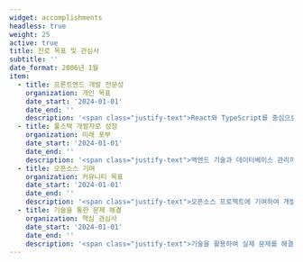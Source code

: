 ```yaml
---
widget: accomplishments
headless: true
weight: 25
active: true
title: 진로 목표 및 관심사
subtitle: ''
date_format: 2006년 1월
item:
  - title: 프론트엔드 개발 전문성
    organization: 개인 목표
    date_start: '2024-01-01'
    date_end: ''
    description: '<span class="justify-text">React와 TypeScript를 중심으로 한 모던 프론트엔드 기술에 능숙해져서 직관적이고 유지보수가 용이한 사용자 인터페이스를 만드는 것이 목표입니다. 컴포넌트 기반 아키텍처, 상태 관리, 반응형 디자인 원칙을 마스터하고 싶습니다.</span>'
  - title: 풀스택 개발자로 성장
    organization: 미래 포부
    date_start: '2024-01-01'
    date_end: ''
    description: '<span class="justify-text">백엔드 기술과 데이터베이스 관리까지 포함하여 균형 잡힌 개발자가 되고자 합니다. 데이터베이스 설계부터 사용자 인터페이스까지 웹 개발의 전체 생명주기를 이해하고 싶습니다.</span>'
  - title: 오픈소스 기여
    organization: 커뮤니티 목표
    date_start: '2024-01-01'
    date_end: ''
    description: '<span class="justify-text">오픈소스 프로젝트에 기여하여 개발자 커뮤니티에 환원하고 협업 코딩 스킬을 향상시키고 싶습니다. 커뮤니티 주도 개발의 힘을 믿으며 그 일부가 되고 싶습니다.</span>'
  - title: 기술을 통한 문제 해결
    organization: 핵심 관심사
    date_start: '2024-01-01'
    date_end: ''
    description: '<span class="justify-text">기술을 활용하여 실제 문제를 해결하고 의미 있는 영향을 만들어내는 것에 관심이 있습니다. 특히 사용자 경험을 개선하고 복잡한 작업을 더 접근하기 쉽게 만드는 애플리케이션 개발에 관심이 많습니다.</span>'
---
```

